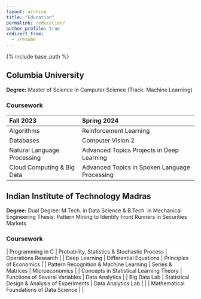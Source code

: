 ```yaml
---
layout: archive
title: "Education"
permalink: /education/
author_profile: true
redirect_from:
  - /resume
---
```


{% include base_path %}

## Columbia University
**Degree:** Master of Science in Computer Science (Track: Machine Learning)
### Coursework

| Fall 2023 | Spring 2024 |
|:--------|:-------|
| Algorithms   | Reinforcement Learning  |
| Databases   | Computer Vision 2   |
| Natural Language Processing   | Advanced Topics Projects in Deep Learning   |
| Cloud Computing & Big Data   | Advanced Topics in Spoken Language Processing   |



## Indian Institute of Technology Madras
**Degree:** Dual Degree: M.Tech. in Data Science & B.Tech. in Mechanical Engineering
Thesis: Pattern Mining to Identify Front Runners in Securities Markets
### Coursework

| Programming in C   | Probability, Statistics & Stochastic Process  |  Operations Research  |
| Deep Learning   | Differential Equations   |  Principles of Economics  |
| Pattern Recognition & Machine Learning   | Series & Matrices   |  Microeconomics  |
| Concepts in Statistical Learning Theory   | Functions of Several Variables   |  Data Analytics  |
| Big Data Lab   | Statistical Design & Analysis of Experiments   |  Data Analytics Lab  |
|    | Mathematical Foundations of Data Science	   |    |

